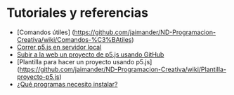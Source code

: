 # Tutoriales y referencias

- [Comandos útiles] (https://github.com/jaimander/ND-Programacion-Creativa/wiki/Comandos-%C3%BAtiles)
- [Correr p5.js en servidor local](https://github.com/jaimander/ND-Programacion-Creativa/wiki/Correr-p5.js-en-servidor-local)
- [Subir a la web un proyecto de p5.js usando GitHub](https://github.com/jaimander/ND-Programacion-Creativa/wiki/Subir-a-la-web-un-proyecto-de-p5.js-usando-GitHub)
- [Plantilla para hacer un proyecto usando p5.js] (https://github.com/jaimander/ND-Programacion-Creativa/wiki/Plantilla-proyecto-p5.js)
- [¿Qué programas necesito instalar?](https://github.com/jaimander/ND-Programacion-Creativa/wiki/%C2%BFQu%C3%A9-programas-necesito%3F)

